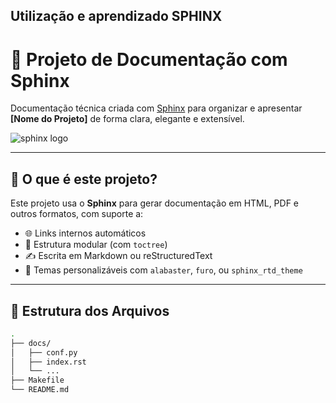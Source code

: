 ## Utilização e aprendizado SPHINX
# 🐍 Projeto de Documentação com Sphinx

Documentação técnica criada com [Sphinx](https://www.sphinx-doc.org/) para organizar e apresentar **[Nome do Projeto]** de forma clara, elegante e extensível.

![sphinx logo](https://www.sphinx-doc.org/en/master/_images/sphinx.png)

---

## 🚀 O que é este projeto?

Este projeto usa o **Sphinx** para gerar documentação em HTML, PDF e outros formatos, com suporte a:

- 🌐 Links internos automáticos
- 🧱 Estrutura modular (com `toctree`)
- ✍️ Escrita em Markdown ou reStructuredText
- 🎨 Temas personalizáveis com `alabaster`, `furo`, ou `sphinx_rtd_theme`

---

## 📁 Estrutura dos Arquivos

```bash
.
├── docs/
│   ├── conf.py
│   ├── index.rst
│   └── ...
├── Makefile
└── README.md
